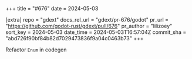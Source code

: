 +++
title = "#676"
date = 2024-05-03

[extra]
repo = "gdext"
docs_rel_url = "gdext/pr-676/godot"
pr_url = "https://github.com/godot-rust/gdext/pull/676"
pr_author = "lilizoey"
sort_key = 2024-05-03
date_time = 2024-05-03T16:57:04Z
commit_sha = "abd726f90bf84b82d7029473836f9a04c0463b73"
+++

Refactor `Enum` in codegen
